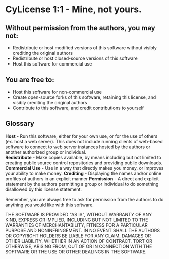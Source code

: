 # CyLicense 1:1 - Mine, not yours.

## Without permission from the authors, you may not:
- Redistribute or host modified versions of this software without visibly crediting the original authors
- Redistribute or host closed-source versions of this software
- Host this software for commercial use

## You are free to:
- Host this software for non-commercial use
- Create open-source forks of this software, retaining this license, and visibly crediting the original authors
- Contribute to this software, and credit contributions to yourself

## Glossary
**Host** - Run this software, either for your own use, or for the use of others (ex. host a web server). This does not include running clients of web-based software to connect to web server instances hosted by the authors or another authorized group or individual.  
**Redistribute** - Make copies available, by means including but not limited to creating public source control repositories and providing public downloads.  
**Commercial Use** - Use in a way that directly makes you money, or improves your ability to make money.
**Crediting** - Displaying the names and/or online profiles of authors in an explicit manner
**Permission** - A direct and explicit statement by the authors permitting a group or individual to do something disallowed by this license statement.

Remember, you are always free to ask for permission from the authors to do anything you would like with this software.

THE SOFTWARE IS PROVIDED "AS IS", WITHOUT WARRANTY OF ANY KIND, EXPRESS OR IMPLIED, INCLUDING BUT NOT LIMITED TO THE WARRANTIES OF MERCHANTABILITY, FITNESS FOR A PARTICULAR PURPOSE AND NONINFRINGEMENT. IN NO EVENT SHALL THE AUTHORS OR COPYRIGHT HOLDERS BE LIABLE FOR ANY CLAIM, DAMAGES OR OTHER LIABILITY, WHETHER IN AN ACTION OF CONTRACT, TORT OR OTHERWISE, ARISING FROM, OUT OF OR IN CONNECTION WITH THE SOFTWARE OR THE USE OR OTHER DEALINGS IN THE SOFTWARE. 
